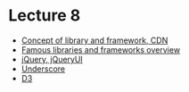 <h1>
    Lecture 8
</h1>

<ul>
    <li>
        <a href="./01.md">Concept of library and framework, CDN</a>
    </li>
    <li>
        <a href="./01.md">Famous libraries and frameworks overview</a>
    </li>
    <li>
        <a href="./01.md">jQuery, jQueryUI</a>
    </li>
    <li>
        <a href="./01.md">Underscore</a>
    </li>
    <li>
        <a href="./01.md">D3</a>
    </li>
</ul>